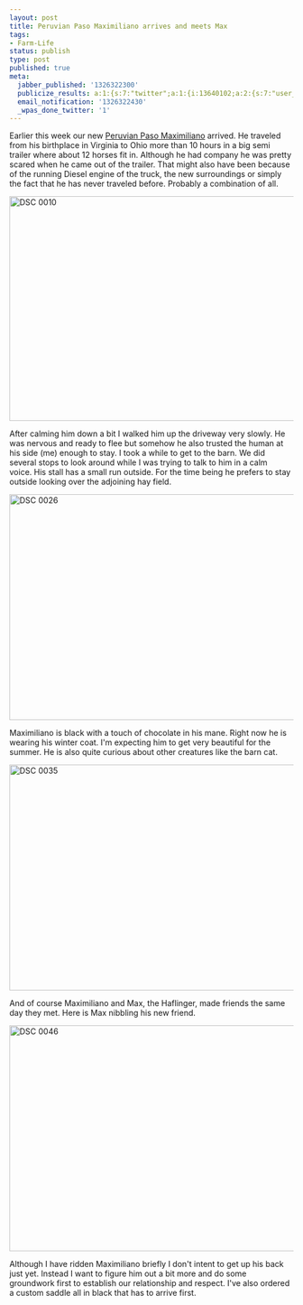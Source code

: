 ```yaml
---
layout: post
title: Peruvian Paso Maximiliano arrives and meets Max
tags:
- Farm-Life
status: publish
type: post
published: true
meta:
  jabber_published: '1326322300'
  publicize_results: a:1:{s:7:"twitter";a:1:{i:13640102;a:2:{s:7:"user_id";s:10:"snscaimito";s:7:"post_id";s:18:"157233251667296256";}}}
  email_notification: '1326322430'
  _wpas_done_twitter: '1'
---
```

<p>Earlier this week our new <a href="http://blog.stephan-schwab.com/2011/12/30/road-trip-4-states-and-a-peruvian-paso-gelding/">Peruvian Paso Maximiliano</a> arrived. He traveled from his birthplace in Virginia to Ohio more than 10 hours in a big semi trailer where about 12 horses fit in. Although he had company he was pretty scared when he came out of the trailer. That might also have been because of the running Diesel engine of the truck, the new surroundings or simply the fact that he has never traveled before. Probably a combination of all.</p>
<p><img style="display:block;margin-left:auto;margin-right:auto;" title="DSC_0010.jpg" src="http://stephanschwab.files.wordpress.com/2012/01/dsc_0010.jpg" border="0" alt="DSC 0010" width="600" height="398" /></p>
<p>After calming him down a bit I walked him up the driveway very slowly. He was nervous and ready to flee but somehow he also trusted the human at his side (me) enough to stay. I took a while to get to the barn. We did several stops to look around while I was trying to talk to him in a calm voice. His stall has a small run outside. For the time being he prefers to stay outside looking over the adjoining hay field.</p>
<p><img style="display:block;margin-left:auto;margin-right:auto;" title="DSC_0026.jpg" src="http://stephanschwab.files.wordpress.com/2012/01/dsc_0026.jpg" border="0" alt="DSC 0026" width="600" height="400" /></p>
<p>Maximiliano is black with a touch of chocolate in his mane. Right now he is wearing his winter coat. I'm expecting him to get very beautiful for the summer. He is also quite curious about other creatures like the barn cat.</p>
<p><img style="display:block;margin-left:auto;margin-right:auto;" title="DSC_0035.jpg" src="http://stephanschwab.files.wordpress.com/2012/01/dsc_0035.jpg" border="0" alt="DSC 0035" width="600" height="400" /></p>
<p>And of course Maximiliano and Max, the Haflinger, made friends the same day they met. Here is Max nibbling his new friend.</p>
<p><img style="display:block;margin-left:auto;margin-right:auto;" title="DSC_0046.jpg" src="http://stephanschwab.files.wordpress.com/2012/01/dsc_0046.jpg" border="0" alt="DSC 0046" width="600" height="400" /></p>
<p>Although I have ridden Maximiliano briefly I don't intent to get up his back just yet. Instead I want to figure him out a bit more and do some groundwork first to establish our relationship and respect. I've also ordered a custom saddle all in black that has to arrive first.</p>
<p> </p>

